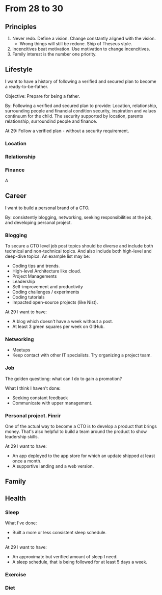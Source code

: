 # From 28 to 30 

## Principles

1. Never redo. Define a vision. Change constantly aligned with the vision.
    - Wrong things will still be redone. Ship of Theseus style.
2. Incencitives beat motivation. Use motivation to change incencitives.
3. Family interest is the number one priority.

## Lifestyle

I want to have a history of following a verified and secured plan to become a ready-to-be-father.

Objective: Prepare for being a father. 

By: Following a verified and secured plan to provide: Location, relationship, surrounding people and financial condition   security, inspiration and values continuum for the child. The security supported by location, parents relationship, surroundind people and finance.

At 29: Follow a verified plan - without a security requirement.

### Location

### Relationship

### Finance

A 

## Career

I want to build a personal brand of a CTO.



By: consistently blogging, networking, seeking responsibilities at the job, and developing personal project.

### Blogging

To secure a CTO level job post topics should be diverse and include both technical and non-technical topics. And also include both high-level and deep-dive topics.
An example list may be:

- Coding tips and trends.
- High-level Architecture like cloud.
- Project Managements
- Leadership
- Self-improvement and productivity
- Coding challenges / experiments
- Coding tutorials 
- Impacted open-source projects (like Nist).

At 29 I want to have:
- A blog which doesn't have a week without a post.
- At least 3 green squares per week on GitHub.

### Networking

- Meetups
- Keep contact with other IT specialists. Try organizing a project team.

### Job

The golden questiong: what can I do to gain a promotion?

What I think I haven't done:
- Seeking constant feedback 
- Communicate with upper management. 

### Personal project. Finrir

One of the actual way to become a CTO is to develop a product that brings money. That's also helpful to build a team around the product to show leadership skills.

At 29 I want to have:
- An app deployed to the app store for which an update shipped at least once a month.
- A supportive landing and a web version.

## Family



## Health

### Sleep

What I've done:
- Built a more or less consistent sleep schedule.
- 

At 29 I want to have:
- An approximate but verified amount of sleep I need.
- A sleep schedule, that is being followed for at least 5 days a week.

### Exercise

### Diet




